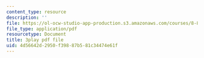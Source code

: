 ```yaml
---
content_type: resource
description: ''
file: https://ol-ocw-studio-app-production.s3.amazonaws.com/courses/8-821-string-theory-and-holographic-duality-fall-2014/4d56642d2950f39887b581c34474e61f_raP-0nqnF_A.pdf
file_type: application/pdf
resourcetype: Document
title: 3play pdf file
uid: 4d56642d-2950-f398-87b5-81c34474e61f
---
```


